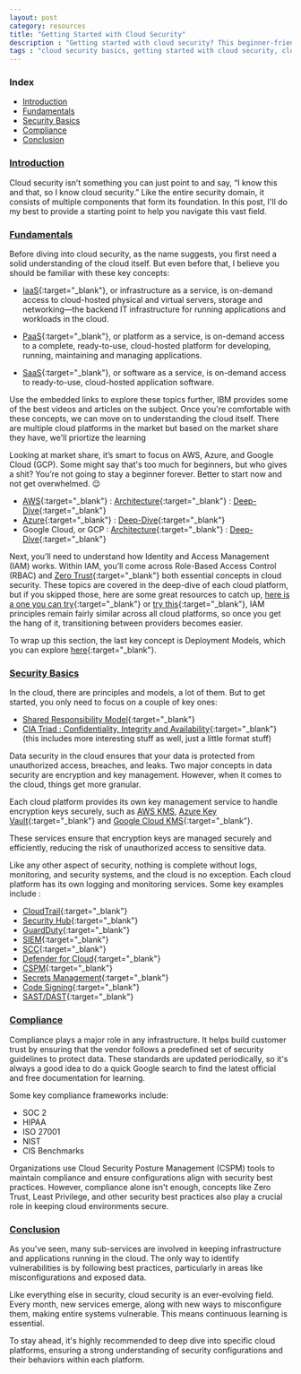 ```yaml
---
layout: post
category: resources
title: "Getting Started with Cloud Security"
description : "Getting started with cloud security? This beginner-friendly guide covers key concepts like IAM, encryption, compliance, logging, and best practices across AWS, Azure, and GCP. Learn how to secure cloud infrastructure and stay ahead in this ever-evolving field!"
tags : "cloud security basics, getting started with cloud security, cloud security for beginners, cloud security best practices, IAM in cloud security, cloud encryption and key management, compliance in cloud security, SOC 2, HIPAA, ISO 27001, cloud logging and monitoring, AWS security, Azure security, GCP security, CSPM, cloud misconfigurations, cloud computing security, cybersecurity, cloud security fundamentals, information security, securing cloud infrastructure"
---
```

### Index
- [Introduction](#introduction)
- [Fundamentals](#fundamentals)
- [Security Basics](#security-basics)
- [Compliance](#compliance)
- [Conclusion](#conclusion)

### [Introduction](#introduction)
Cloud security isn’t something you can just point to and say, “I know this and that, so I know cloud security.” Like the entire security domain, it consists of multiple components that form its foundation. In this post, I'll do my best to provide a starting point to help you navigate this vast field.


### [Fundamentals](#fundamentals)
Before diving into cloud security, as the name suggests, you first need a solid understanding of the cloud itself. But even before that, I believe you should be familiar with these key concepts:
- [IaaS](https://www.ibm.com/think/topics/iaas){:target="_blank"}, or infrastructure as a service, is on-demand access to cloud-hosted physical and virtual servers, storage and networking—the backend IT infrastructure for running applications and workloads in the cloud.

- [PaaS](https://www.ibm.com/think/topics/paas){:target="_blank"}, or platform as a service, is on-demand access to a complete, ready-to-use, cloud-hosted platform for developing, running, maintaining and managing applications.

- [SaaS](https://www.ibm.com/think/topics/saas){:target="_blank"}, or software as a service, is on-demand access to ready-to-use, cloud-hosted application software.

Use the embedded links to explore these topics further, IBM provides some of the best videos and articles on the subject. Once you're comfortable with these concepts, we can move on to understanding the cloud itself.
There are multiple cloud platforms in the market but based on the market share they have, we'll priortize the learning
<canvas id="marketShareChart" width="600" height="400"></canvas>
<script>
        const ctx = document.getElementById('marketShareChart').getContext('2d');
        const marketShareChart = new Chart(ctx, {
            type: 'line',
            data: {
                labels: ['AWS', 'Microsoft Azure', 'Google Cloud', 'Alibaba Cloud', 'Oracle', 'Others'],
                datasets: [{
                    label: 'Market Share (%)',
                    data: [30, 21, 12, 4, 3, 30],
                    borderColor: 'rgba(75, 192, 192, 1)',
                    backgroundColor: 'rgba(75, 192, 192, 0.2)',
                    fill: true,
                    tension: 0.1
                }]
            },
            options: {
                scales: {
                    y: {
                        beginAtZero: true,
                        max: 40,
                        title: {
                            display: true,
                            text: 'Market Share (%)'
                        }
                    }
                },
                plugins: {
                    title: {
                        display: true,
                        text: 'Cloud Providers Market Share in Q4 2024'
                    }
                }
            }
        });
    </script>

Looking at market share, it’s smart to focus on AWS, Azure, and Google Cloud (GCP). Some might say that's too much for beginners, but who gives a shit? You’re not going to stay a beginner forever. Better to start now and not get overwhelmed. 😉
- [AWS](https://youtu.be/bgPuPSPZe2U?si=pzvz4ky2U6MvOISr){:target="_blank"} : [Architecture](https://www.youtube.com/watch?v=QbipcgIdSJc){:target="_blank"} : [Deep-Dive](https://www.youtube.com/watch?v=c3Cn4xYfxJY){:target="_blank"}
- [Azure](https://www.youtube.com/watch?v=3Arj5zlUPG4){:target="_blank"} : [Deep-Dive](https://www.youtube.com/watch?v=i6NzKvGUsBs){:target="_blank"}
- Google Cloud, or GCP : [Architecture](https://www.youtube.com/watch?v=uuotOQjOeb0&list=PLwi6PfxEP7zYLVCK_ywVD-RJNDu6mYXbi){:target="_blank"} : [Deep-Dive](https://www.youtube.com/watch?v=jpno8FSqpc8){:target="_blank"}


Next, you’ll need to understand how Identity and Access Management (IAM) works. Within IAM, you’ll come across Role-Based Access Control (RBAC) and [Zero Trust](https://learn.microsoft.com/en-us/security/zero-trust/zero-trust-overview){:target="_blank"} both essential concepts in cloud security. These topics are covered in the deep-dive of each cloud platform, but if you skipped those, here are some great resources to catch up, [here is a one you can try](https://www.anyshift.io/blog/a-deep-dive-in-aws-resources-best-practices-to-adopt-identity-and-access-management-(iam)){:target="_blank"} or [try this](https://www.techtarget.com/searchsecurity/definition/identity-access-management-IAM-system){:target="_blank"}, IAM principles remain fairly similar across all cloud platforms, so once you get the hang of it, transitioning between providers becomes easier.

To wrap up this section, the last key concept is Deployment Models, which you can explore [here](https://spacelift.io/blog/cloud-deployment-models){:target="_blank"}.

### [Security Basics](#security-basics)

In the cloud, there are principles and models, a lot of them. But to get started, you only need to focus on a couple of key ones:
- [Shared Responsibility Model](https://www.wiz.io/academy/shared-responsibility-model){:target="_blank"}
- [CIA Triad : Confidentiality, Integrity and Availability](https://www.cyera.io/blog/the-fundamentals-of-data-security-in-cloud-computing){:target="_blank"} (this includes more interesting stuff as well, just a little format stuff)

Data security in the cloud ensures that your data is protected from unauthorized access, breaches, and leaks. Two major concepts in data security are encryption and key management. However, when it comes to the cloud, things get more granular.

Each cloud platform provides its own key management service to handle encryption keys securely, such as [AWS KMS](https://www.youtube.com/watch?v=f3APF1dP8w0), [Azure Key Vault](https://www.youtube.com/watch?v=0cwcT06YwPE){:target="_blank"} and [Google Cloud KMS](https://www.youtube.com/playlist?list=PLi133fNSP6SiMDGwngZGaxFQYfWHMDAOW){:target="_blank"}.

These services ensure that encryption keys are managed securely and efficiently, reducing the risk of unauthorized access to sensitive data.

Like any other aspect of security, nothing is complete without logs, monitoring, and security systems, and the cloud is no exception. Each cloud platform has its own logging and monitoring services. Some key examples include : 
- [CloudTrail](https://docs.aws.amazon.com/awscloudtrail/latest/userguide/cloudtrail-user-guide.html){:target="_blank"}
- [Security Hub](https://docs.aws.amazon.com/securityhub/latest/userguide/what-is-securityhub.html){:target="_blank"}
- [GuardDuty](https://docs.aws.amazon.com/AmazonRDS/latest/AuroraUserGuide/guard-duty-rds-protection.html){:target="_blank"}
- [SIEM](https://www.ibm.com/think/topics/siem){:target="_blank"}
- [SCC](https://cloud.google.com/security/products/security-command-center){:target="_blank"}
- [Defender for Cloud](https://azure.microsoft.com/en-us/products/defender-for-cloud){:target="_blank"}
- [CSPM](https://www.wiz.io/academy/what-is-cloud-security-posture-management-cspm){:target="_blank"}
- [Secrets Management](https://www.cyberark.com/what-is/secrets-management/){:target="_blank"}
- [Code Signing](https://www.encryptionconsulting.com/education-center/what-is-code-signing/){:target="_blank"}
- [SAST/DAST](https://circleci.com/blog/sast-vs-dast-when-to-use-them/){:target="_blank"}

### [Compliance](#compliance)
Compliance plays a major role in any infrastructure. It helps build customer trust by ensuring that the vendor follows a predefined set of security guidelines to protect data. These standards are updated periodically, so it's always a good idea to do a quick Google search to find the latest official and free documentation for learning.

Some key compliance frameworks include:

- SOC 2
- HIPAA
- ISO 27001
- NIST
- CIS Benchmarks

Organizations use Cloud Security Posture Management (CSPM) tools to maintain compliance and ensure configurations align with security best practices. However, compliance alone isn't enough, concepts like Zero Trust, Least Privilege, and other security best practices also play a crucial role in keeping cloud environments secure.

### [Conclusion](#conclusion)
As you've seen, many sub-services are involved in keeping infrastructure and applications running in the cloud. The only way to identify vulnerabilities is by following best practices, particularly in areas like misconfigurations and exposed data.

Like everything else in security, cloud security is an ever-evolving field. Every month, new services emerge, along with new ways to misconfigure them, making entire systems vulnerable. This means continuous learning is essential.

To stay ahead, it's highly recommended to deep dive into specific cloud platforms, ensuring a strong understanding of security configurations and their behaviors within each platform.